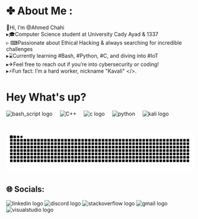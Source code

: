 # ✤ About Me : 
🔹Hi, I’m @Ahmed Chahi<br>▸🎓Computer Science student at University Cady Ayad & 1337 <br>▹ ⌨Passionate about Ethical Hacking & always searching for incredible challenges<br>▸⌛Currently learning #Bash, #Python, #C, and diving into #IoT<br>▸✈Feel free to reach out if you’re into cybersecurity or coding!<br>▸⚡Fun fact: I’m a hard worker, nickname "Kavali" </>.    

<h1 align="left">Hey What's up?</h1>         
     
    
<div align="left"> 
  <img src="https://bashlogo.com/img/symbol/png/full_colored_light.png" height="40" alt="bash_script logo"  /> 
  <img width="12" /> 
  <img src="https://brandslogos.com/wp-content/uploads/images/large/c-logo.png" height="40" alt="C++"  />   
  <img width="12" />
  <img src="https://upload.wikimedia.org/wikipedia/commons/1/19/C_Logo.png" height="40" alt="c logo "  />
  <img width="12" />
  <img src="https://brandslogos.com/wp-content/uploads/images/large/python-logo.png" height="40" alt="python"  />
  <img width="12" />
  <img src="https://img.icons8.com/?size=100&id=101665&format=png&color=000000" height="40" alt="kali logo"  />
  <img width="12" />
  
### 
 
    
<br clear="both">
  
<img src="https://raw.githubusercontent.com/Chahi-Solutions/Chahi-Solutions/output/snake.svg" alt="Snake animation" />

## 🌐 Socials: 
<div align="left">
  <img src="https://raw.githubusercontent.com/maurodesouza/profile-readme-generator/master/src/assets/icons/social/linkedin/default.svg" width="35" height="21" alt="linkedin logo"  />
  <img src="https://raw.githubusercontent.com/maurodesouza/profile-readme-generator/master/src/assets/icons/social/discord/default.svg" width="35" height="21" alt="discord logo"  />
  <img src="https://raw.githubusercontent.com/maurodesouza/profile-readme-generator/master/src/assets/icons/social/stackoverflow/default.svg" width="35" height="21" alt="stackoverflow logo"  />
  <img src="https://raw.githubusercontent.com/maurodesouza/profile-readme-generator/master/src/assets/icons/social/gmail/default.svg" width="35" height="21" alt="gmail logo"  />
  <img src="https://raw.githubusercontent.com/maurodesouza/profile-readme-generator/master/src/assets/icons/social/visualstudio/default.svg" width="35" height="21" alt="visualstudio logo"  />
</div>


###
    
